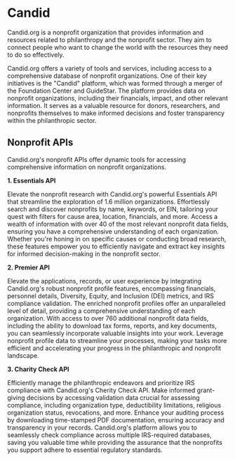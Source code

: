 # Candid
Candid.org is a nonprofit organization that provides information and resources related to philanthropy and the nonprofit sector. They aim to connect people who want to change the world with the resources they need to do so effectively.

Candid.org offers a variety of tools and services, including access to a comprehensive database of nonprofit organizations. One of their key initiatives is the "Candid" platform, which was formed through a merger of the Foundation Center and GuideStar. The platform provides data on nonprofit organizations, including their financials, impact, and other relevant information. It serves as a valuable resource for donors, researchers, and nonprofits themselves to make informed decisions and foster transparency within the philanthropic sector.

## Nonprofit APIs
Candid.org's nonprofit APIs offer dynamic tools for accessing comprehensive information on nonprofit organizations.

**1. Essentials API**

Elevate the nonprofit research with Candid.org's powerful Essentials API that streamline the exploration of 1.6 million organizations. Effortlessly search and discover nonprofits by name, keywords, or EIN, tailoring your quest with filters for cause area, location, financials, and more. Access a wealth of information with over 40 of the most relevant nonprofit data fields, ensuring you have a comprehensive understanding of each organization. Whether you're honing in on specific causes or conducting broad research, these features empower you to efficiently navigate and extract key insights for informed decision-making in the nonprofit sector.

**2. Premier API**

Elevate the applications, records, or user experience by integrating Candid.org's robust nonprofit profile features, encompassing financials, personnel details, Diversity, Equity, and Inclusion (DEI) metrics, and IRS compliance validation. The enriched nonprofit profiles offer an unparalleled level of detail, providing a comprehensive understanding of each organization. With access to over 760 additional nonprofit data fields, including the ability to download tax forms, reports, and key documents, you can seamlessly incorporate valuable insights into your work. Leverage nonprofit profile data to streamline your processes, making your tasks more efficient and accelerating your progress in the philanthropic and nonprofit landscape.

**3. Charity Check API**

Efficiently manage the philanthropic endeavors and prioritize IRS compliance with Candid.org's Cherity Check API. Make informed grant-giving decisions by accessing validation data crucial for assessing compliance, including organization type, deductibility limitations, religious organization status, revocations, and more. Enhance your auditing process by downloading time-stamped PDF documentation, ensuring accuracy and transparency in your records. Candid.org's platform allows you to seamlessly check compliance across multiple IRS-required databases, saving you valuable time while providing the assurance that the nonprofits you support adhere to essential regulatory standards.
